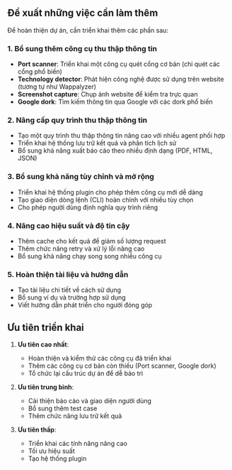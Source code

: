 ## Đề xuất những việc cần làm thêm

Để hoàn thiện dự án, cần triển khai thêm các phần sau:

### 1. Bổ sung thêm công cụ thu thập thông tin

- **Port scanner**: Triển khai một công cụ quét cổng cơ bản (chỉ quét các cổng phổ biến)
- **Technology detector**: Phát hiện công nghệ được sử dụng trên website (tương tự như Wappalyzer)
- **Screenshot capture**: Chụp ảnh website để kiểm tra trực quan
- **Google dork**: Tìm kiếm thông tin qua Google với các dork phổ biến

### 2. Nâng cấp quy trình thu thập thông tin

- Tạo một quy trình thu thập thông tin nâng cao với nhiều agent phối hợp
- Triển khai hệ thống lưu trữ kết quả và phân tích lịch sử
- Bổ sung khả năng xuất báo cáo theo nhiều định dạng (PDF, HTML, JSON)

### 3. Bổ sung khả năng tùy chỉnh và mở rộng

- Triển khai hệ thống plugin cho phép thêm công cụ mới dễ dàng
- Tạo giao diện dòng lệnh (CLI) hoàn chỉnh với nhiều tùy chọn
- Cho phép người dùng định nghĩa quy trình riêng

### 4. Nâng cao hiệu suất và độ tin cậy

- Thêm cache cho kết quả để giảm số lượng request
- Thêm chức năng retry và xử lý lỗi nâng cao
- Bổ sung khả năng chạy song song nhiều công cụ

### 5. Hoàn thiện tài liệu và hướng dẫn

- Tạo tài liệu chi tiết về cách sử dụng
- Bổ sung ví dụ và trường hợp sử dụng
- Viết hướng dẫn phát triển cho người đóng góp

## Ưu tiên triển khai

1. **Ưu tiên cao nhất**:
   - Hoàn thiện và kiểm thử các công cụ đã triển khai
   - Thêm các công cụ cơ bản còn thiếu (Port scanner, Google dork)
   - Tổ chức lại cấu trúc dự án để dễ bảo trì

2. **Ưu tiên trung bình**:
   - Cải thiện báo cáo và giao diện người dùng
   - Bổ sung thêm test case
   - Thêm chức năng lưu trữ kết quả

3. **Ưu tiên thấp**:
   - Triển khai các tính năng nâng cao
   - Tối ưu hiệu suất
   - Tạo hệ thống plugin